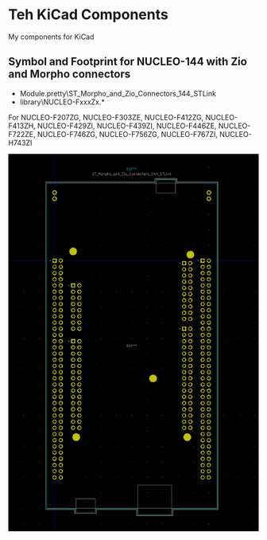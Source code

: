# Teh KiCad Components
My components for KiCad

## Symbol and Footprint for NUCLEO-144 with Zio and Morpho connectors
* Module.pretty\ST_Morpho_and_Zio_Connectors_144_STLink
* library\NUCLEO-FxxxZx.*

For NUCLEO-F207ZG, NUCLEO-F303ZE, NUCLEO-F412ZG, NUCLEO-F413ZH, NUCLEO-F429ZI, NUCLEO-F439ZI, NUCLEO-F446ZE, NUCLEO-F722ZE, NUCLEO-F746ZG, NUCLEO-F756ZG, NUCLEO-F767ZI, NUCLEO-H743ZI

![Footprint for NUCLEO-144](modules/Module.pretty/ST_Morpho_and_Zio_Connectors_144_STLink.png)
